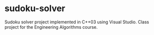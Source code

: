 # sudoku-solver
Sudoku solver project implemented in C++03 using Visual Studio. Class project for the Engineering Algorithms course.
